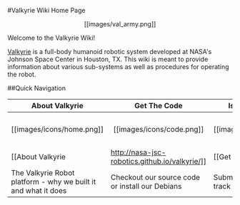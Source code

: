#Valkyrie Wiki Home Page  

<p align="center">[[images/val_army.png]]</p>
Welcome to the Valkyrie Wiki!

[Valkyrie](http://nasa-jsc-robotics.github.io/valkyrie/) is a full-body humanoid robotic system developed at NASA's Johnson Space Center in Houston, TX.  This wiki is meant to provide information about various sub-systems as well as procedures for operating the robot.

##Quick Navigation

| About Valkyrie | Get The Code | Issues & Tickets | Contact Us |
|---|---|---|---|
| <p align="center">[[images/icons/home.png]]</p> | <p align="center">[[images/icons/code.png]]</p> | <p align="center">[[images/icons/bug.png]]</p> | <p align="center">[[images/icons/envelope-closed.png]]</p> |
| [[About Valkyrie|http://nasa-jsc-robotics.github.io/valkyrie/]] | [[Get the code|Get-Valkyrie-Code]] | [[Find a bug?|https://gitlab.com/nasa-jsc-robotics/valkyrie/issues]] | [[Got questions?|Contact-Us]]|
| The Valkyrie Robot platform - why we built it and what it does | Checkout our source code or install our Debians | Submit issues/bugs and track tickets]] | Comments? Questions? Concerns? Contact us! |
